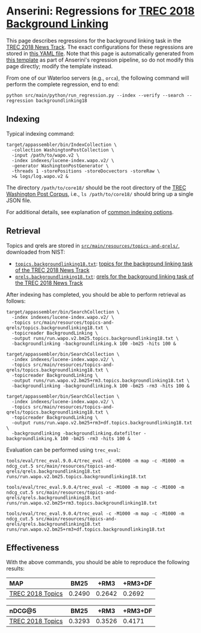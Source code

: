 # Anserini: Regressions for [TREC 2018 Background Linking](http://trec-news.org/)

This page describes regressions for the background linking task in the [TREC 2018 News Track](http://trec-news.org/).
The exact configurations for these regressions are stored in [this YAML file](../src/main/resources/regression/backgroundlinking18.yaml).
Note that this page is automatically generated from [this template](../src/main/resources/docgen/templates/backgroundlinking18.template) as part of Anserini's regression pipeline, so do not modify this page directly; modify the template instead.

From one of our Waterloo servers (e.g., `orca`), the following command will perform the complete regression, end to end:

```
python src/main/python/run_regression.py --index --verify --search --regression backgroundlinking18
```

## Indexing

Typical indexing command:

```
target/appassembler/bin/IndexCollection \
  -collection WashingtonPostCollection \
  -input /path/to/wapo.v2 \
  -index indexes/lucene-index.wapo.v2/ \
  -generator WashingtonPostGenerator \
  -threads 1 -storePositions -storeDocvectors -storeRaw \
  >& logs/log.wapo.v2 &
```

The directory `/path/to/core18/` should be the root directory of the [TREC Washington Post Corpus](https://trec.nist.gov/data/wapost/), i.e., `ls /path/to/core18/`
should bring up a single JSON file.

For additional details, see explanation of [common indexing options](common-indexing-options.md).

## Retrieval

Topics and qrels are stored in [`src/main/resources/topics-and-qrels/`](../src/main/resources/topics-and-qrels/), downloaded from NIST:

+ [`topics.backgroundlinking18.txt`](../src/main/resources/topics-and-qrels/topics.backgroundlinking18.txt): [topics for the background linking task of the TREC 2018 News Track](https://trec.nist.gov/data/news/2018/newsir18-topics.txt)
+ [`qrels.backgroundlinking18.txt`](../src/main/resources/topics-and-qrels/qrels.backgroundlinking18.txt): [qrels for the background linking task of the TREC 2018 News Track](https://trec.nist.gov/data/news/2018/bqrels.exp-gains.txt)

After indexing has completed, you should be able to perform retrieval as follows:

```
target/appassembler/bin/SearchCollection \
  -index indexes/lucene-index.wapo.v2/ \
  -topics src/main/resources/topics-and-qrels/topics.backgroundlinking18.txt \
  -topicreader BackgroundLinking \
  -output runs/run.wapo.v2.bm25.topics.backgroundlinking18.txt \
  -backgroundlinking -backgroundlinking.k 100 -bm25 -hits 100 &

target/appassembler/bin/SearchCollection \
  -index indexes/lucene-index.wapo.v2/ \
  -topics src/main/resources/topics-and-qrels/topics.backgroundlinking18.txt \
  -topicreader BackgroundLinking \
  -output runs/run.wapo.v2.bm25+rm3.topics.backgroundlinking18.txt \
  -backgroundlinking -backgroundlinking.k 100 -bm25 -rm3 -hits 100 &

target/appassembler/bin/SearchCollection \
  -index indexes/lucene-index.wapo.v2/ \
  -topics src/main/resources/topics-and-qrels/topics.backgroundlinking18.txt \
  -topicreader BackgroundLinking \
  -output runs/run.wapo.v2.bm25+rm3+df.topics.backgroundlinking18.txt \
  -backgroundlinking -backgroundlinking.datefilter -backgroundlinking.k 100 -bm25 -rm3 -hits 100 &
```

Evaluation can be performed using `trec_eval`:

```
tools/eval/trec_eval.9.0.4/trec_eval -c -M1000 -m map -c -M1000 -m ndcg_cut.5 src/main/resources/topics-and-qrels/qrels.backgroundlinking18.txt runs/run.wapo.v2.bm25.topics.backgroundlinking18.txt

tools/eval/trec_eval.9.0.4/trec_eval -c -M1000 -m map -c -M1000 -m ndcg_cut.5 src/main/resources/topics-and-qrels/qrels.backgroundlinking18.txt runs/run.wapo.v2.bm25+rm3.topics.backgroundlinking18.txt

tools/eval/trec_eval.9.0.4/trec_eval -c -M1000 -m map -c -M1000 -m ndcg_cut.5 src/main/resources/topics-and-qrels/qrels.backgroundlinking18.txt runs/run.wapo.v2.bm25+rm3+df.topics.backgroundlinking18.txt
```

## Effectiveness

With the above commands, you should be able to reproduce the following results:

| MAP                                                                                                          | BM25      | +RM3      | +RM3+DF   |
|:-------------------------------------------------------------------------------------------------------------|-----------|-----------|-----------|
| [TREC 2018 Topics](../src/main/resources/topics-and-qrels/topics.backgroundlinking18.txt)                    | 0.2490    | 0.2642    | 0.2692    |


| nDCG@5                                                                                                       | BM25      | +RM3      | +RM3+DF   |
|:-------------------------------------------------------------------------------------------------------------|-----------|-----------|-----------|
| [TREC 2018 Topics](../src/main/resources/topics-and-qrels/topics.backgroundlinking18.txt)                    | 0.3293    | 0.3526    | 0.4171    |

